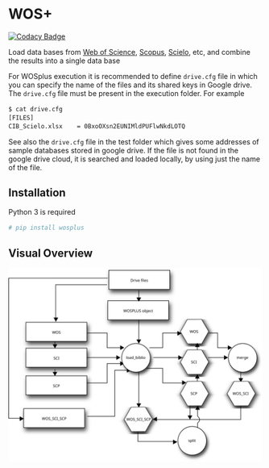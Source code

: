 # WOS+

[![Codacy Badge](https://api.codacy.com/project/badge/Grade/e9e840f8451e4894884c70a6759ff3a6)](https://www.codacy.com/app/restrepo/WOSplus?utm_source=github.com&amp;utm_medium=referral&amp;utm_content=restrepo/WOSplus&amp;utm_campaign=Badge_Grade) 

Load data bases from [Web of Science](https://www.webofknowledge.com), [Scopus](https://www.scopus.com), [Scielo](https://www.webofknowledge.com), etc, and combine the results into a single data base

For WOSplus execution it is recommended to define `drive.cfg` file in which you can specify the name of the files and its shared keys in Google drive. The `drive.cfg` file must be present in the execution folder. For example
``` bash
$ cat drive.cfg
[FILES]
CIB_Scielo.xlsx    = 0BxoOXsn2EUNIMldPUFlwNkdLOTQ
```
See also the `drive.cfg` file in the test folder which gives some addresses of sample databases stored in google drive. If the file is not found in the google drive cloud, it is searched and loaded locally, by using just the name of the file.
## Installation
Python 3 is required
``` bash
# pip install wosplus
```

<!-- mv diagram to http://interactive.blockdiag.com and links as in https://github.com/jupyter/docker-stacks -->

## Visual Overview
![design](./internal/inherit-diagram.svg)
